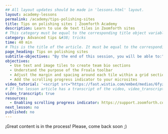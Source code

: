 ```yaml
---
## All layout updates should be made in 'lessons.html' layout.
layout: academy-lessons
permalink: /academy/tips-polishing-sites
title: Tips on polishing sites | Zoomforth Academy
description: Learn to use de text tiles in Zoomforth sites
# This category must be equal to the corresponding title object variable in the file _data/academy
category: Advanced tips &#38; tricks
time: 40 min
# This is the title of the article. It must be equal to the corresponding title object variable in the file _data/academy
page_heading: Tips on polishing sites
subtitle-objectives: "By the end of this session, you will be able to:"
objectives:
  - Use text and image tiles to create team bio sections
  - Understand the purpose of the Froala toolbar
  - Adjust the margin and spacing around each tile within a grid section
  - Add the scrolling progress indicator to your microsites
video_tutorial: '<script src="https://fast.wistia.com/embed/medias/6fyzcx4ece.jsonp" async></script><script src="https://fast.wistia.com/assets/external/E-v1.js" async></script><div class="wistia_responsive_padding" style="padding:56.25% 0 0 0;position:relative;"><div class="wistia_responsive_wrapper" style="height:100%;left:0;position:absolute;top:0;width:100%;"><div class="wistia_embed wistia_async_6fyzcx4ece seo=false videoFoam=true" style="height:100%;position:relative;width:100%"><div class="wistia_swatch" style="height:100%;left:0;opacity:0;overflow:hidden;position:absolute;top:0;transition:opacity 200ms;width:100%;"><img src="https://fast.wistia.com/embed/medias/6fyzcx4ece/swatch" style="filter:blur(5px);height:100%;object-fit:contain;width:100%;" alt="" aria-hidden="true" onload="this.parentNode.style.opacity=1;" /></div></div></div></div>'
# If the lesson article has a transcript of the video, video_transcript must be set to "true".
video_transcript: true
resources:
  - Enabling scrolling progress indicator: https://support.zoomforth.com/en/articles/5570376-enabling-scrolling-progress-indicator
next_lesson: no
published: no
---
```

¡Great content is in the process! Please, come back soon ;)

